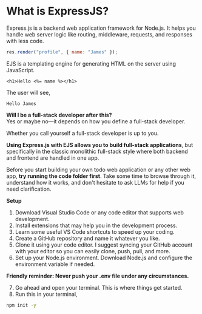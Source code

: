 # What is ExpressJS?
Express.js is a backend web application framework for Node.js. It helps you handle web server logic like routing, middleware, requests, and responses with less code.
```js
res.render("profile", { name: "James" });
```

EJS is a templating engine for generating HTML on the server using JavaScript.
```ejs
<h1>Hello <%= name %></h1>
```

The user will see,
```
Hello James
```

**Will I be a full-stack developer after this?**<br>
Yes or maybe no—it depends on how you define a full-stack developer.

Whether you call yourself a full-stack developer is up to you.

**Using Express.js with EJS allows you to build full-stack applications**, but specifically in the classic monolithic full-stack style where both backend and frontend are handled in one app.

Before you start building your own todo web application or any other web app, **try running the code folder first**. Take some time to browse through it, understand how it works, and don't hesitate to ask LLMs for help if you need clarification.


**Setup**<br>
1. Download Visual Studio Code or any code editor that supports web development.
2. Install extensions that may help you in the development process.
3. Learn some useful VS Code shortcuts to speed up your coding.
4. Create a GitHub repository and name it whatever you like.
5. Clone it using your code editor. I suggest syncing your GitHub account with your editor so you can easily clone, push, pull, and more.
6. Set up your Node.js environment. Download Node.js and configure the environment variable if needed.

**Friendly reminder: Never push your .env file under any circumstances.**

7. Go ahead and open your terminal. This is where things get started.
8. Run this in your terminal,
```bash
npm init -y
```